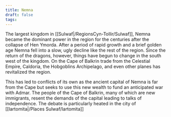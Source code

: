 ```yaml
---
title: Nemna
draft: false
tags:
---
```

The largest kingdom in [[Sulwaf|/RegionsCyn-Tollir/Sulwaf]], Nemna became the dominant power in the region for the centuries after the collapse of Hen Ymorda. After a period of rapid growth and a brief golden age Nemna fell into a slow, ugly decline like the rest of the region. Since the return of the dragons, however, things have begun to change in the south west of the kingdom. On the Cape of Balkrin trade from the Celestial Empire, Caldoria, the Hobgoblins Archipelago, and even other planes has revitalized the region. 

This has led to conflicts of its own as the ancient capital of Nemna is far from the Cape but seeks to use this new wealth to fund an anticipated war with Admar. The people of the Cape of Balkrin, many of which are new immigrants, resent the demands of the capital leading to talks of independence. The debate is particularly heated in the city of [[Iartomita|/Places Sulwaf/Iartomita]]
